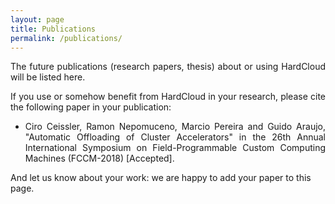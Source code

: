 ```yaml
---
layout: page
title: Publications
permalink: /publications/
---
```


<p align="justify">
The future publications (research papers, thesis) about or using HardCloud will be listed here.
</p>

<p align="justify">
If you use or somehow benefit from HardCloud in your research, please cite the following paper in your publication:
</p>

* <p align="justify">Ciro Ceissler, Ramon Nepomuceno, Marcio Pereira and Guido Araujo, "Automatic Offloading of Cluster Accelerators" in the 26th Annual International Symposium on Field-Programmable Custom Computing Machines (FCCM-2018) [Accepted].</p>

And let us know about your work: we are happy to add your paper to this page.
